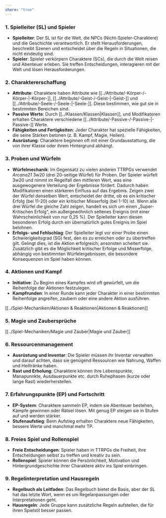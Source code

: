 ```yaml
---
share: "true"
---
```

### 1. **Spielleiter (SL) und Spieler**  
  
- **Spielleiter**: Der SL ist für die Welt, die NPCs (Nicht-Spieler-Charaktere) und die Geschichte verantwortlich. Er stellt Herausforderungen, beschreibt Szenen und entscheidet über die Regeln in Situationen, die nicht eindeutig sind.  
- **Spieler**: Spieler verkörpern Charaktere (SCs), die durch die Welt reisen und Abenteuer erleben. Sie treffen Entscheidungen, interagieren mit der Welt und lösen Herausforderungen.  
  
### 2. **Charaktererschaffung**  
  
- **Attribute**: Charaktere haben Attribute wie [[../Attribute/-Körper-/-Körper-|-Körper-]], [[../Attribute/-Geist-/-Geist-|-Geist-]] und [[../Attribute/-Seele-/-Seele-|-Seele-]]. Diese bestimmen, wie gut sie in bestimmten Bereichen sind.  
- **Passive Werte**: Durch [[../Klassen/Klassen|Klassen]], und Modifikatoren erhalten Charaktere verschiedene [[../Attribute/-Passive-/-Passive-|-Passive-]] Werte.   
- **Fähigkeiten und Fertigkeiten**: Jeder Charakter hat spezielle Fähigkeiten, die seine Stärken betonen (z. B. Kampf, Magie, Heilen).  
- **Ausrüstung**: Charaktere beginnen oft mit einer Grundausstattung, die von ihrer Klasse oder ihrem Hintergrund abhängt.  
  
### 3. **Proben und Würfeln**  
  
- **Würfelmechanik**: Im Gegensatz zu vielen anderen TTRPGs verwendet _Arcana21_ 3w20 (drei 20-seitige Würfel) für Proben. Der Spieler würfelt 3w20 und nimmt im Regelfall den mittleren Wert, was eine ausgewogenere Verteilung der Ergebnisse fördert. Dadurch haben Modifikatoren einen stärkeren Einfluss auf das Ergebnis. Zeigen zwei der Würfel denselben Wert, entscheidet der dritte, ob es ein kritischer Erfolg (bei 11-20) oder ein kritischer Misserfolg (bei 1-10) ist. Wenn alle drei Würfel die gleiche Zahl zeigen, handelt es sich um einen „Super-Kritischen Erfolg“, ein außergewöhnlich seltenes Ereignis (mit einer Wahrscheinlichkeit von nur 0,25 %). Der Spielleiter kann diesen besonderen Erfolg durch ein übernatürlich gutes Ereignis im Spiel belohnen.  
- **Erfolgs- und Fehlschlag**: Der Spielleiter legt vor einer Probe einen Schwierigkeitsgrad (SG) fest, den es zu erreichen oder zu übertreffen gilt. Gelingt dies, ist die Aktion erfolgreich; ansonsten scheitert sie. Zusätzlich gibt es die Möglichkeit kritischer Erfolge und Misserfolge, abhängig von bestimmten Würfelergebnissen, die besondere Konsequenzen im Spiel haben können.  
  
### 4. **Aktionen und Kampf**  
  
- **Initiative**: Zu Beginn eines Kampfes wird oft gewürfelt, um die Reihenfolge der Aktionen festzulegen.  
- **Kampfrunden**: In einer Runde kann jeder Charakter in einer bestimmten Reihenfolge angreifen, zaubern oder eine andere Aktion ausführen.  
  
[[../Spiel-Mechaniken/Aktionen & Reaktionen|Aktionen & Reaktionen]]  
  
### 5. **Magie und Zaubersprüche**  
  
[[../Spiel-Mechaniken/Magie und Zauber|Magie und Zauber]]  
  
### 6. **Ressourcenmanagement**  
  
- **Ausrüstung und Inventar**: Die Spieler müssen ihr Inventar verwalten und darauf achten, dass sie genügend Ressourcen wie Nahrung, Waffen und Heiltränke haben.  
- **Rast und Erholung**: Charaktere können ihre Lebenspunkte, Manapunnkte, Ausdauerpunkte etc. durch Ruhephasen (kurze oder lange Rast) wiederherstellen.  
  
### 7. **Erfahrungspunkte (EP) und Fortschritt**  
  
- **EP-System**: Charaktere sammeln EP, indem sie Abenteuer bestehen, Kämpfe gewinnen oder Rätsel lösen. Mit genug EP steigen sie in Stufen auf und werden stärker.  
- **Stufenaufstieg**: Beim Aufstieg erhalten Charaktere neue Fähigkeiten, bessere Werte und manchmal mehr TP.  
  
### 8. **Freies Spiel und Rollenspiel**  
  
- **Freie Entscheidungen**: Spieler haben in TTRPGs die Freiheit, ihre Entscheidungen selbst zu treffen und kreativ zu sein.  
- **Rollenspiel**: Spieler können die Persönlichkeit, Motivation und Hintergrundgeschichte ihrer Charaktere aktiv ins Spiel einbringen.  
  
### 9. **Regelinterpretation und Hausregeln**  
  
- **Regelbuch als Leitfaden**: Das Regelbuch bietet die Basis, aber der SL hat das letzte Wort, wenn es um Regelanpassungen oder Interpretationen geht.  
- **Hausregeln**: Jede Gruppe kann zusätzliche Regeln aufstellen, die für ihren Spielstil besser passen.